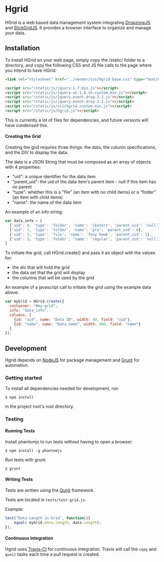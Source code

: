 # Hgrid

HGrid is a web based data management system integrating [DropzoneJS](http://www.dropzonejs.com/) and [SlickGridJS](https://github.com/mleibman/SlickGrid). It provides a browser interface to organize and manage your data.

## Installation

To install HGrid on your web page, simply copy the /static/ folder to a directory, and copy the following CSS and JS file calls to the page where you intend to have HGrid:
``` html
<link rel="stylesheet" href="../vendor/css/hgrid-base.css" type="text/css" />

<script src="/static/js/jquery-1.7.min.js"></script>
<script src="/static/js/jquery-ui-1.8.16.custom.min.js"></script>
<script src="/static/js/jquery.event.drag-2.2.js"></script>
<script src="/static/js/jquery.event.drop-2.2.js"></script>
<script src="/static/js/slickgrid.custom.min.js"></script>
<script src="/static/js/hgrid.js"></script>
```
This is currently a lot of files for dependencies, and future versions will have condensed this.

#### Creating the Grid

Creating the grid requires three things: the data, the column specifications, and the DIV to display the data.

The data is a JSON String that must be composed as an array of objects with 4 properties: 

* "uid": a unique identifier for the data item
* "parent_uid": the uid of the data item's parent item - null if this item has no parent
* "type": whether this is a "file" (an item with no child items) or a "folder" (an item with child items)
* "name": the name of the data item

An example of an info string:
```js
var data_info = [
  {'uid': 0, 'type': 'folder', 'name': 'skaters', 'parent_uid': 'null'},
  {'uid': 1, 'type': 'folder', 'name': 'pro', 'parent_uid': 0},
  {'uid': 2, 'type': 'file', 'name': 'Tony Hawk', 'parent_uid': 1},
  {'uid': 3, 'type': 'folder', 'name': 'regular', 'parent_uid': 'null'}
]
```        
To initiate the grid, call HGrid.create() and pass it an object with the values for:

* the div that will hold the grid
* the data set that the grid will display
* the columns that will be used by the grid

An example of a javascript call to initiate the grid using the example data above:
```js
var myGrid = HGrid.create({
  container: "#my-grid",
  info: "data_info",
  columns: [
    {id: "uid", name: "Data ID", width: 40, field: "uid"},
    {id: "name", name: "Data name", width: 400, field: "name"}
  ]
});
```

## Development

Hgrid depends on [NodeJS](http://nodejs.org/) for package management and [Grunt](http://gruntjs.com/) for automation.

### Getting started 

To install all dependencies needed for development, run

    $ npm install

in the project root's root directory.

### Testing

#### Running Tests

Install phantomjs to run tests without having to open a browser:

    $ npm install -g phantomjs

Run tests with grunt.

    $ grunt

#### Writing Tests

Tests are written using the [Qunit](http://qunitjs.com/) framework.

Tests are located in `tests/test-grid.js`.

Example:

```js
test("Data Length in Grid", function(){
    equal( myGrid.data.length, data.length);
});
```

#### Continuous Integration

Hgrid uses [Travis-CI](http://travis-ci.org) for continuous integration. Travis will call the `copy` and `qunit` tasks each time a pull request is created.

